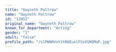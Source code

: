 ```yaml
---
title: "Gwyneth Paltrow"
name: "Gwyneth Paltrow"
id: "12052"
original_name: "Gwyneth Paltrow"
known_for_department: "Acting"
gender: "1"
adult: "false"
profile_path: "/slPWN0VvYJtNOEuxlFSsXSNQMaF.jpg"
---
```


